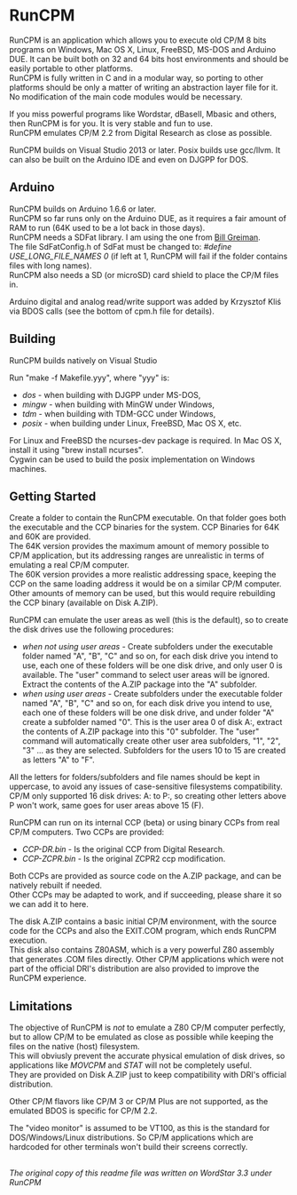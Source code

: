# RunCPM

RunCPM is an application which allows you to execute old CP/M 8 bits programs on Windows, Mac OS X, Linux, FreeBSD, MS-DOS and Arduino DUE. It can be built both on 32 and 64 bits host environments and should be easily portable to other platforms.<br>
RunCPM is fully written in C and in a modular way, so porting to other platforms should be only a matter of writing an abstraction layer file for it. No modification of the main code modules would be necessary.

If you miss powerful programs like Wordstar, dBaseII, Mbasic and others, then RunCPM is for you. It is very stable and fun to use.<br>
RunCPM emulates CP/M 2.2 from Digital Research as close as possible.

RunCPM builds on Visual Studio 2013 or later. Posix builds use gcc/llvm. It can also be built on the Arduino IDE and even on DJGPP for DOS.

## Arduino

RunCPM builds on Arduino 1.6.6 or later.<br>
RunCPM so far runs only on the Arduino DUE, as it requires a fair amount of RAM to run (64K used to be a lot back in those days).<br>
RunCPM needs a SDFat library. I am using the one from [Bill Greiman](https://github.com/greiman/SdFat/).<br>
The file SdFatConfig.h of SdFat must be changed to: *#define USE_LONG_FILE_NAMES 0* (if left at 1, RunCPM will fail if the folder contains files with long names).<br>
RunCPM also needs a SD (or microSD) card shield to place the CP/M files in.

Arduino digital and analog read/write support was added by Krzysztof Kliś via BDOS calls (see the bottom of cpm.h file for details).

## Building

RunCPM builds natively on Visual Studio

Run "make -f Makefile.yyy", where "yyy" is:

* *dos* - when building with DJGPP under MS-DOS,
* *mingw* - when building with MinGW under Windows,
* *tdm* - when building with TDM-GCC under Windows,
* *posix* - when building under Linux, FreeBSD, Mac OS X, etc.

For Linux and FreeBSD the ncurses-dev package is required. In Mac OS X, install it using "brew install ncurses".<br>
Cygwin can be used to build the posix implementation on Windows machines.

## Getting Started

Create a folder to contain the RunCPM executable. On that folder goes both the executable and the CCP binaries for the system. CCP Binaries for 64K and 60K are provided.<br>
The 64K version provides the maximum amount of memory possible to CP/M application, but its addressing ranges are unrealistic in terms of emulating a real CP/M computer.<br>
The 60K version provides a more realistic addressing space, keeping the CCP on the same loading address it would be on a similar CP/M computer.<br>
Other amounts of memory can be used, but this would require rebuilding the CCP binary (available on Disk A.ZIP).

RunCPM can emulate the user areas as well (this is the default), so to create the disk drives use the following procedures:

* *when not using user areas* - Create subfolders under the executable folder named "A", "B", "C" and so on, for each disk drive you intend to use, each one of these folders will be one disk drive, and only user 0 is available. The "user" command to select user areas will be ignored. Extract the contents of the A.ZIP package into the "A" subfolder.
* *when using user areas* - Create subfolders under the executable folder named "A", "B", "C" and so on, for each disk drive you intend to use, each one of these folders will be one disk drive, and under folder "A" create a subfolder named "0". This is the user area 0 of disk A:, extract the contents of A.ZIP package into this "0" subfolder. The "user" command will automatically create other user area subfolders, "1", "2", "3" ... as they are selected. Subfolders for the users 10 to 15 are created as letters "A" to "F".

All the letters for folders/subfolders and file names should be kept in uppercase, to avoid any issues of case-sensitive filesystems compatibility.
CP/M only supported 16 disk drives: A: to P:, so creating other letters above P won't work, same goes for user areas above 15 (F).

RunCPM can run on its internal CCP (beta) or using binary CCPs from real CP/M computers. Two CCPs are provided:

* *CCP-DR.bin* - Is the original CCP from Digital Research.<br>
* *CCP-ZCPR.bin* - Is the original ZCPR2 ccp modification.

Both CCPs are provided as source code on the A.ZIP package, and can be natively rebuilt if needed.<br>
Other CCPs may be adapted to work, and if succeeding, please share it so we can add it to here.

The disk A.ZIP contains a basic initial CP/M environment, with the source code for the CCPs and also the EXIT.COM program, which ends RunCPM execution.<br>
This disk also contains Z80ASM, which is a very powerful Z80 assembly that generates .COM files directly.
Other CP/M applications which were not part of the official DRI's distribution are also provided to improve the RunCPM experience.

## Limitations

The objective of RunCPM is *not* to emulate a Z80 CP/M computer perfectly, but to allow CP/M to be emulated as close as possible while keeping the files on the native (host) filesystem.<br>
This will obviusly prevent the accurate physical emulation of disk drives, so applications like *MOVCPM* and *STAT* will not be completely useful.<br>
They are provided on Disk A.ZIP just to keep compatibility with DRI's official distribution.

Other CP/M flavors like CP/M 3 or CP/M Plus are not supported, as the emulated BDOS is specific for CP/M 2.2.

The "video monitor" is assumed to be VT100, as this is the standard for DOS/Windows/Linux distributions. So CP/M applications which are hardcoded for other terminals won't build their screens correctly.

##
###### The original copy of this readme file was written on WordStar 3.3 under RunCPM
